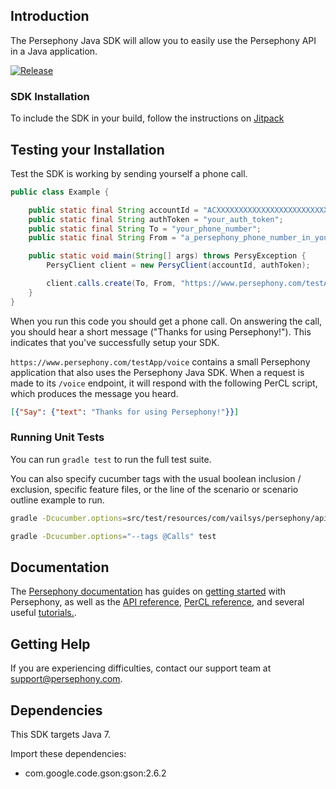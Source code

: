 ## Introduction
The Persephony Java SDK will allow you to easily use the Persephony API in a Java application.

[![Release](https://jitpack.io/v/PersephonyAPI/java-sdk.svg)](https://jitpack.io/#PersephonyAPI/java-sdk)

### SDK Installation

To include the SDK in your build, follow the instructions on [Jitpack](https://jitpack.io/#PersephonyAPI/java-sdk)

## Testing your Installation

Test the SDK is working by sending yourself a phone call.

```java
public class Example {

    public static final String accountId = "ACXXXXXXXXXXXXXXXXXXXXXXXXXXXXX";
    public static final String authToken = "your_auth_token";
    public static final String To = "your_phone_number";
    public static final String From = "a_persephony_phone_number_in_your_account";

    public static void main(String[] args) throws PersyException {
        PersyClient client = new PersyClient(accountId, authToken);

        client.calls.create(To, From, "https://www.persephony.com/testApp/voice", (String)null);
    }
}
```

When you run this code you should get a phone call. On answering the call, you should hear a short message ("Thanks for using Persephony!"). This indicates that you've successfully setup your SDK.

`https://www.persephony.com/testApp/voice` contains a small Persephony application that also uses the Persephony Java SDK. When a request is made to its `/voice` endpoint, it will respond with the following PerCL script, which produces the message you heard.

```json
[{"Say": {"text": "Thanks for using Persephony!"}}]
```

### Running Unit Tests

You can run `gradle test` to run the full test suite.

You can also specify cucumber tags with the usual boolean inclusion / exclusion, specific feature files, or the line of the scenario or scenario outline example to run.

```bash
gradle -Dcucumber.options=src/test/resources/com/vailsys/persephony/api/call/Call.feature:5 test
```

```bash
gradle -Dcucumber.options="--tags @Calls" test
```

## Documentation

The [Persephony documentation](https://www.persephony.com/docs) has guides on [getting started](https://www.persephony.com/docs/getting-started/) with Persephony, as well as the [API reference](https://www.persephony.com/docs/api/), [PerCL reference](https://www.persephony.com/docs/percl/), and several useful [tutorials.](https://www.persephony.com/docs/tutorials/).

## Getting Help

If you are experiencing difficulties, contact our support team at [support@persephony.com](mailto:support@persephony.com).

## Dependencies
This SDK targets Java 7.

Import these dependencies:
  
- com.google.code.gson:gson:2.6.2